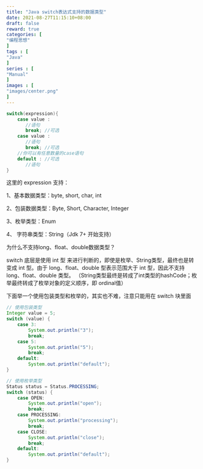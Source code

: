 ```yaml
---
title: "Java switch表达式支持的数据类型"
date: 2021-08-27T11:15:10+08:00
draft: false
reward: true
categories: [
"编程思想"
]
tags : [
"Java"
]
series : [
"Manual"
]
images : [
"images/center.png"
]
---
```


[comment]: <> (# Java switch表达式支持的数据类型)



```java
switch(expression){
    case value :
       //语句
       break; //可选
    case value :
       //语句
       break; //可选
    //你可以有任意数量的case语句
    default : //可选
       //语句
}
```

这里的 expression 支持：

1、基本数据类型：byte, short, char, int

2、包装数据类型：Byte, Short, Character, Integer

3、枚举类型：Enum

4、 字符串类型：String（Jdk 7+ 开始支持）

为什么不支持long、float、double数据类型？

switch 底层是使用 int 型 来进行判断的，即使是枚举、String类型，最终也是转变成 int 型。由于 long、float、double 型表示范围大于 int 型，因此不支持 long、float、double 类型。 （String类型最终是转成了int类型的hashCode；枚举最终转成了枚举对象的定义顺序，即 ordinal值）

下面举一个使用包装类型和枚举的，其实也不难，注意只能用在 switch 块里面

```java
// 使用包装类型
Integer value = 5;
switch (value) {
    case 3:
        System.out.println("3");
        break;
    case 5:
        System.out.println("5");
        break;
    default:
        System.out.println("default");
}

// 使用枚举类型
Status status = Status.PROCESSING;
switch (status) {
    case OPEN:
        System.out.println("open");
        break;
    case PROCESSING:
        System.out.println("processing");
        break;
    case CLOSE:
        System.out.println("close");
        break;
    default:
        System.out.println("default");
}
```

